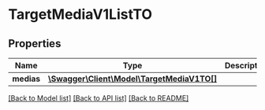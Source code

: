 # TargetMediaV1ListTO

## Properties
Name | Type | Description | Notes
------------ | ------------- | ------------- | -------------
**medias** | [**\Swagger\Client\Model\TargetMediaV1TO[]**](TargetMediaV1TO.md) |  | [optional] 

[[Back to Model list]](../README.md#documentation-for-models) [[Back to API list]](../README.md#documentation-for-api-endpoints) [[Back to README]](../README.md)


